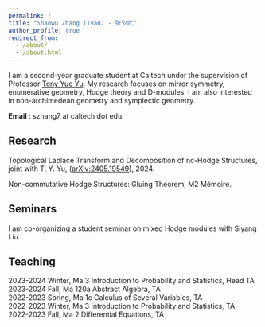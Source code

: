 ```yaml
---
permalink: /
title: "Shaowu Zhang (Ivan) - 张少武"
author_profile: true
redirect_from: 
  - /about/
  - /about.html
---
```


I am a second-year graduate student at Caltech under the supervision of Professor [Tony Yue Yu](https://tyy.caltech.edu/). My research focuses on mirror symmetry, enumerative geometry, Hodge theory and D-modules. I am also interested in non-archimedean geometry and symplectic geometry. 

**Email** : szhang7 at caltech dot edu


Research
------
Topological Laplace Transform and Decomposition of nc-Hodge Structures, joint with T. Y. Yu, ([arXiv:2405.19549](https://arxiv.org/pdf/2405.19549)), 2024.

Non-commutative Hodge Structures: Gluing Theorem, M2 Mémoire.



Seminars
------
I am co-organizing a student seminar on mixed Hodge modules with Siyang Liu.



Teaching
------
2023-2024 Winter, Ma 3 Introduction to Probability and Statistics, Head TA <br> 
2023-2024 Fall, Ma 120a Abstract Algebra, TA<br> 
2022-2023 Spring, Ma 1c Calculus of Several Variables, TA <br> 
2022-2023 Winter, Ma 3 Introduction to Probability and Statistics, TA<br> 
2022-2023 Fall, Ma 2 Differential Equations, TA <br> 
